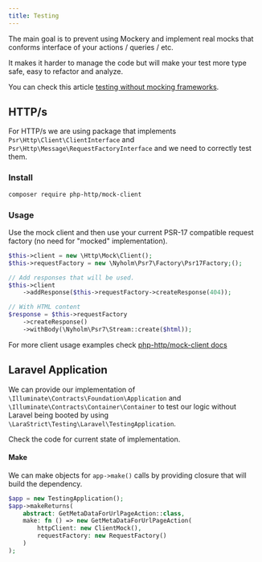 ```yaml
---
title: Testing
---
```


The main goal is to prevent using Mockery and implement real mocks that conforms interface of your actions / queries / etc.

It makes it harder to manage the code but will make your test more type safe, easy to refactor and analyze.

You can check this article [testing without mocking frameworks](https://blog.frankdejonge.nl/testing-without-mocking-frameworks/).

## HTTP/s

For HTTP/s we are using package that implements `Psr\Http\Client\ClientInterface` and `Psr\Http\Message\RequestFactoryInterface` 
and we need to correctly test them. 

### Install

```bash
composer require php-http/mock-client
```

### Usage

Use the mock client and then use your current PSR-17 compatible request factory (no need for "mocked" implementation).

```php
$this->client = new \Http\Mock\Client();
$this->requestFactory = new \Nyholm\Psr7\Factory\Psr17Factory;();

// Add responses that will be used.
$this->client
    ->addResponse($this->requestFactory->createResponse(404));

// With HTML content
$response = $this->requestFactory
    ->createResponse()
    ->withBody(\Nyholm\Psr7\Stream::create($html));
```

For more client usage examples check [php-http/mock-client docs](https://docs.php-http.org/en/latest/clients/mock-client.html)

## Laravel Application

We can provide our implementation of `\Illuminate\Contracts\Foundation\Application` and `\Illuminate\Contracts\Container\Container`
to test our logic without Laravel being booted by using `\LaraStrict\Testing\Laravel\TestingApplication`.

Check the code for current state of implementation.

#### Make

We can make objects for `app->make()` calls by providing closure that will build the dependency.

```php
$app = new TestingApplication();
$app->makeReturns(
    abstract: GetMetaDataForUrlPageAction::class,
    make: fn () => new GetMetaDataForUrlPageAction(
        httpClient: new ClientMock(),
        requestFactory: new RequestFactory()
    )
);
```
